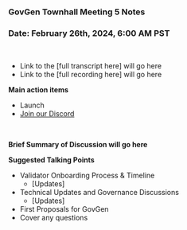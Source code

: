 ### **GovGen Townhall Meeting 5 Notes**

### Date: February 26th, 2024, 6:00 AM PST

<br> 

- Link to the [full transcript here] will go here
- Link to the [full recording here] will go here

**Main action items**

- Launch
- [Join our Discord](https://discord.gg/atomone)

<br> 

**Brief Summary of Discussion will go here**


**Suggested Talking Points**
- Validator Onboarding Process & Timeline
  - [Updates]
- Technical Updates and Governance Discussions
  - [Updates]
- First Proposals for GovGen
- Cover any questions
